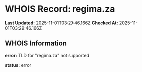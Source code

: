 # WHOIS Record: regima.za

**Last Updated:** 2025-11-01T03:29:46.166Z
**Checked At:** 2025-11-01T03:29:46.166Z

## WHOIS Information

**error:** TLD for "regima.za" not supported

**status:** error

